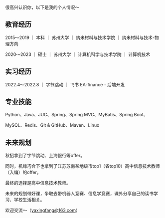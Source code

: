 很高兴认识你，以下是我的个人情况～

## 教育经历

2015～2019 ｜ 本科 ｜ 苏州大学 ｜ 纳米材料与技术学院 ｜ 纳米材料与技术-物理方向 

2020～2023 ｜ 硕士 ｜ 苏州大学 ｜ 计算机科学与技术学院 ｜ 计算机技术

## 实习经历

2022.4～2022.8 ｜ 字节跳动 ｜ 飞书 EA-finance - 后端开发

## 专业技能

Python、Java、JUC、Spring、Spring MVC、MyBatis、Spring Boot、

MySQL、Redis、Git & GitHub、Maven、Linux

## 未来规划

秋招拿到了字节跳动、上海银行等offer。

同时，机缘巧合下也拿到了江苏苏南某地级市top1（省top10）高中信息技术教师（入编）的offer。

最终的选择是高中信息技术教师。

未来的规划带好课，争取去带机器人竞赛、信息学竞赛，课外分享自己的读书学习、学校生活相关。

欢迎交流～（yaxingfang@163.com）

